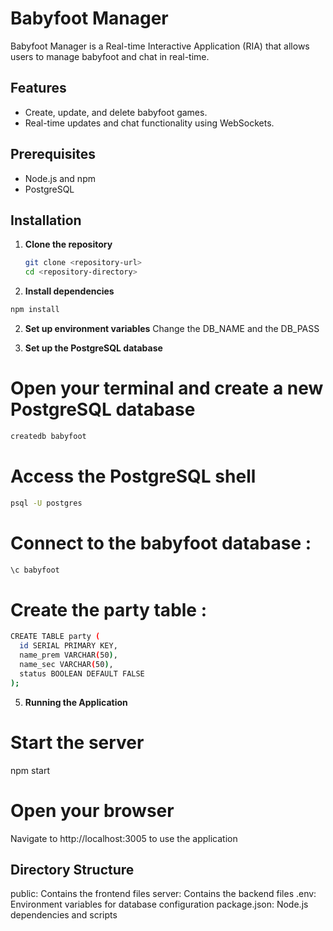 # Babyfoot Manager

Babyfoot Manager is a Real-time Interactive Application (RIA) that allows users to manage babyfoot and chat in real-time.

## Features

- Create, update, and delete babyfoot games.
- Real-time updates and chat functionality using WebSockets.

## Prerequisites

- Node.js and npm
- PostgreSQL

## Installation

1. **Clone the repository**

   ```sh
   git clone <repository-url>
   cd <repository-directory>

   ```

2. **Install dependencies**

```bash
npm install
```

2. **Set up environment variables**
   Change the DB_NAME and the DB_PASS

3. **Set up the PostgreSQL database**

# Open your terminal and create a new PostgreSQL database

```bash
createdb babyfoot
```

# Access the PostgreSQL shell

```bash
psql -U postgres
```

# Connect to the babyfoot database :

```bash
\c babyfoot
```

# Create the party table :

```bash
CREATE TABLE party (
  id SERIAL PRIMARY KEY,
  name_prem VARCHAR(50),
  name_sec VARCHAR(50),
  status BOOLEAN DEFAULT FALSE
);
```

5. **Running the Application**

# Start the server

npm start

# Open your browser

Navigate to http://localhost:3005 to use the application

## Directory Structure

public: Contains the frontend files
server: Contains the backend files
.env: Environment variables for database configuration
package.json: Node.js dependencies and scripts
